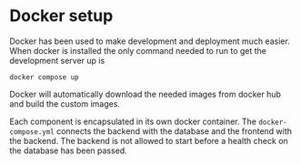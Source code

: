# Docker setup

Docker has been used to make development and deployment much easier.
When docker is installed the only command needed to run to get the
development server up is

```
docker compose up
```

Docker will automatically download the needed images from docker
hub and build the custom images.

Each component is encapsulated in its own docker container.
The ```docker-compose.yml``` connects the backend with the database and
the frontend with the backend. The backend is not allowed to start before
a health check on the database has been passed.